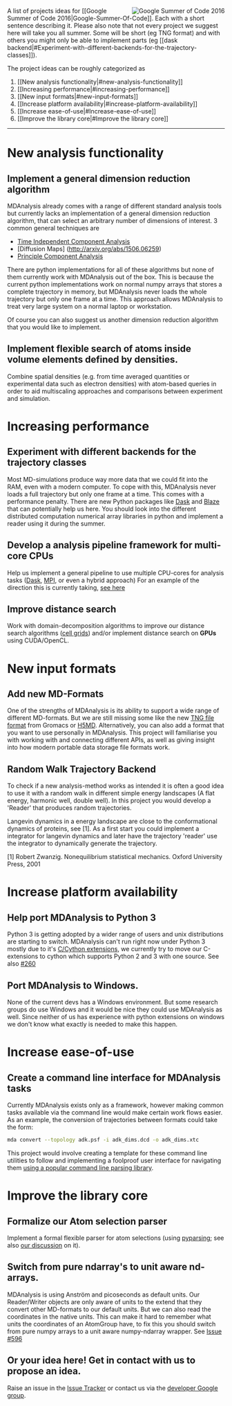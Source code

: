 <img src="https://developers.google.com/open-source/gsoc/images/gsoc2016-sun-373x373.png" title="Google Summer of Code 2016" alt="Google Summer of Code 2016" align="right"/>
A list of projects ideas for [[Google Summer of Code 2016|Google-Summer-Of-Code]]. Each with a short sentence describing it. Please also note that not every project we suggest here will take you all summer. Some will be short (eg TNG format) and with others you might only be able to implement parts (eg [[dask backend|#Experiment-with-different-backends-for-the-trajectory-classes]]). 

The project ideas can be roughly categorized as

1. [[New analysis functionality|#new-analysis-functionality]]
2. [[Increasing performance|#increasing-performance]]
3. [[New input formats|#new-input-formats]]
4. [[Increase platform availability|#increase-platform-availability]]
5. [[Increase ease-of-use|#Increase-ease-of-use]]
6. [[Improve the library core|#Improve the library core]]

------

# New analysis functionality
## Implement a general dimension reduction algorithm

MDAnalysis already comes with a range of different standard analysis tools but currently lacks an implementation of a general dimension reduction algorithm, that can select an arbitrary number of dimensions of interest. 3 common general techniques are

- [Time Independent Component Analysis](http://arxiv.org/abs/1302.6614)
- [Diffusion Maps] (http://arxiv.org/abs/1506.06259)
- [Principle Component Analysis](https://en.wikipedia.org/wiki/Principal_component_analysis)

There are python implementations for all of these algorithms but none of them currently work with MDAnalysis out of the box. This is because the current python implementations work on normal numpy arrays that stores a complete trajectory in memory, but MDAnalysis never loads the whole trajectory but only one frame at a time. This approach allows MDAnalysis to treat very large system on a normal laptop or workstation.

Of course you can also suggest us another dimension reduction algorithm that you would like to implement.


## Implement flexible search of atoms inside volume elements defined by densities. 

Combine spatial densities (e.g. from time averaged quantities or experimental data such as electron densities) with atom-based queries in order to aid multiscaling approaches and comparisons between experiment and simulation.

# Increasing performance

## Experiment with different backends for the trajectory classes

Most MD-simulations produce way more data that we could fit into the RAM, even with a modern computer.
To cope with this, MDAnalysis never loads a full trajectory but only one frame at a time. This comes with a performance penalty. There are new Python packages like [Dask](http://dask.pydata.org/en/latest/) and  [Blaze](http://blaze.pydata.org/) that can potentially help us here. You should look into the different distributed computation numerical array libraries in python and implement a reader using it during the summer.


## Develop a analysis pipeline framework for multi-core CPUs

Help us implement a general pipeline to use multiple CPU-cores for analysis tasks ([Dask](http://dask.pydata.org/en/latest/), [MPI](http://pythonhosted.org/mpi4py/usrman/index.html), or even a hybrid approach)
For an example of the direction this is currently taking, [see here](https://github.com/MDAnalysis/mdanalysis/pull/618)

## Improve distance search 

Work with domain-decomposition algorithms to improve our distance search algorithms ([cell grids](https://github.com/richardjgowers/cellgrid)) and/or implement distance search on **GPUs** using CUDA/OpenCL.

# New input formats

## Add new MD-Formats

One of the strengths of MDAnalysis is its ability to support a wide range of different MD-formats. But we are still missing some like the new [TNG file format](http://onlinelibrary.wiley.com/doi/10.1002/jcc.23495/abstract) from Gromacs or [H5MD](https://github.com/pdebuyl/pyh5md). Alternatively, you can also add a format that you want to use personally in MDAnalysis.
This project will familiarise you with working with and connecting different APIs,
as well as giving insight into how modern portable data storage file formats work.

## Random Walk Trajectory Backend

To check if a new analysis-method works as intended it is often a good idea to use it with a random walk in different simple energy landscapes (A flat energy, harmonic well, double well). In this project you would develop a 'Reader' that produces random trajectories. 

Langevin dynamics in a energy landscape are close to the conformational dynamics of proteins, see [1]. As a first
start you could implement a integrator for langevin dynamics and later have the trajectory 'reader' use the integrator to dynamically generate the trajectory. 

[1] Robert Zwanzig. Nonequilibrium statistical mechanics. Oxford University Press,
2001

# Increase platform availability

## Help port MDAnalysis to Python 3

Python 3 is getting adopted by a wider range of users and unix distributions are starting to switch.
MDAnalysis can't run right now under Python 3 mostly due to it's [C/Cython extensions](https://github.com/MDAnalysis/mdanalysis/wiki/List-of-extensions), we currently try to move our C-extensions to cython which supports Python 2 and 3 with one source. See also [#260](https://github.com/MDAnalysis/mdanalysis/issues/260)

## Port MDAnalysis to Windows. 

None of the current devs has a Windows environment. But some research groups do use Windows and it would be nice they could use MDAnalysis as well. Since neither of us has experience with python extensions on windows we don't know what exactly is needed to make this happen.

# Increase ease-of-use

## Create a command line interface for MDAnalysis tasks

Currently MDAnalysis exists only as a framework, however making common tasks available via the command line would make certain work flows easier.  As an example, the conversion of trajectories between formats could take the form: 

``` bash
mda convert --topology adk.psf -i adk_dims.dcd -o adk_dims.xtc
```

This project would involve creating a template for these command line utilities to follow and implementing a foolproof user interface for navigating them [using a popular command line parsing library](https://realpython.com/blog/python/comparing-python-command-line-parsing-libraries-argparse-docopt-click/).

# Improve the library core

## Formalize our Atom selection parser

Implement a formal flexible parser for atom selections (using [pyparsing](https://pyparsing.wikispaces.com/); see also [our discussion](https://github.com/MDAnalysis/mdanalysis/issues/371) on it).

## Switch from pure ndarray's to unit aware nd-arrays.

MDAnalysis is using Anström and picoseconds as default units. Our Reader/Writer objects are only aware of units to
the extend that they convert other MD-formats to our default units. But we can also read the coordinates in the native units. This can make it hard to remember what units the coordinates of an AtomGroup have, to fix this you should switch from pure numpy arrays to a unit aware numpy-ndarray wrapper. See [Issue #596](https://github.com/MDAnalysis/mdanalysis/issues/596)

## Or your idea here! Get in contact with us to propose an idea.
Raise an issue in the [Issue Tracker](/MDAnalysis/mdanalysis/issues) or contact us via the [developer Google group](http://developers.mdanalysis.org).